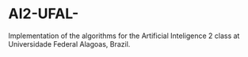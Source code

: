 # AI2-UFAL-
Implementation of the algorithms for the Artificial Inteligence 2 class at Universidade Federal Alagoas, Brazil.

